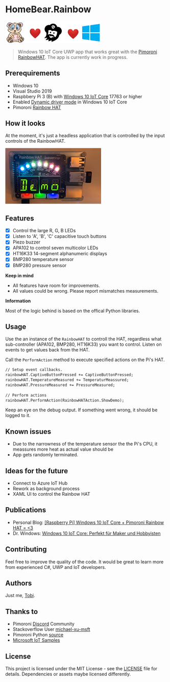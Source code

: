 # HomeBear.Rainbow

<img src="docs/header.png" width="300" /> 

> Windows 10 IoT Core UWP app that works great with the [Pimoroni RainbowHAT](https://shop.pimoroni.com/products/rainbow-hat-for-android-things). The app is currently work in progress.

## Prerequirements
- Windows 10
- Visual Studio 2019
- Raspbbery Pi 3 (B) with [Windows 10 IoT Core](https://developer.microsoft.com/en-us/windows/iot) 17763 or higher
- Enabled [Dynamic driver mode](https://docs.microsoft.com/en-us/windows/iot-core/develop-your-app/lightningproviders) in Windows 10 IoT Core
- Pimoroni [Rainbow HAT](https://shop.pimoroni.com/products/rainbow-hat-for-android-things)

## How it looks

At the moment, it's just a headless application that is controlled by the input controls of the RainbowHAT.

![Device](docs/pi.png)

## Features

- [x] Control the large R, G, B LEDs
- [x] Listen to 'A', 'B', 'C' capacitive touch buttons
- [x] Piezo buzzer
- [x] APA102 to control seven multicolor LEDs
- [x] HT16K33 14-segment alphanumeric displays
- [x] BMP280 temperature sensor
- [x] BMP280 pressure sensor

**Keep in mind**
* All features have room for improvements.
* All values could be wrong. Please report mismatches measurements.

**Information**

Most of the logic behind is based on the offical Python libraries.

## Usage

Use the an instance of the `RainbowHAT` to controll the HAT, regardless what sub-controller (APA102, BMP280, HT16K33) you want to control.
Listen on events to get values back from the HAT.

Call the `PerformAction` method to execute specified actions on the Pi's HAT.

```
// Setup event callbacks.
rainbowHAT.CaptiveButtonPressed += CaptiveButtonPressed;
rainbowHAT.TemperatureMeasured += TemperaturMeassured;
rainbowHAT.PressureMeasured += PressureMeasured;

// Perform actions
rainbowHAT.PerformAction(RainbowHATAction.ShowDemo);
```

Keep an eye on the debug output. If something went wrong, it should be logged to it.

## Known issues

- Due to the narrowness of the temperature sensor the the Pi's CPU, it meassures more heat as actual value should be
- App gets randomly terminated.

## Ideas for the future

- Connect to Azure IoT Hub
- Rework as background process
- XAML UI to control the Rainbow HAT

## Publications
- Personal Blog: [[Raspberry Pi] Windows 10 IoT Core + Pimoroni Rainbow HAT = <3](https://tscholze.uber.space/2019/06/15/raspberry-pi-windows-10-iot-core-pimoroni-rainbow-hat/)
 - Dr. Windows: [Windows 10 IoT Core: Perfekt für Maker und Hobbyisten](https://www.drwindows.de/news/windows-10-iot-core-perfekt-fuer-maker-und-hobbyisten)

## Contributing

Feel free to improve the quality of the code. It would be great to learn more from experienced C#, UWP and IoT developers.

## Authors

Just me, [Tobi]([https://tscholze.github.io).

## Thanks to

* Pimoroni [Discord](https://discordapp.com/invite/hr93ByC) Community
* Stackoverflow User [michael-xu-msft](https://stackoverflow.com/users/8546089/)
* Pimoroni Python [source](https://github.com/pimoroni/rainbow-hat/blob/master/library/rainbowhat/bmp280.py)
* [Microsoft IoT Samples](https://github.com/ms-iot/adafruitsample/blob/master/Lesson_203/FullSolution/BMP280.cs)

## License

This project is licensed under the MIT License - see the [LICENSE](LICENSE.md) file for details.
Dependencies or assets maybe licensed differently.
